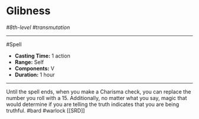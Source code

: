 # Glibness
*#8th-level #transmutation*
___ 
#Spell
- **Casting Time:** 1 action
- **Range:** Self
- **Components:** V
- **Duration:** 1 hour
---
Until the spell ends, when you make a Charisma check, you can replace the number you roll with a 15. Additionally, no matter what you say, magic that would determine if you are telling the truth indicates that you are being truthful.
#bard
#warlock
[[SRD]]